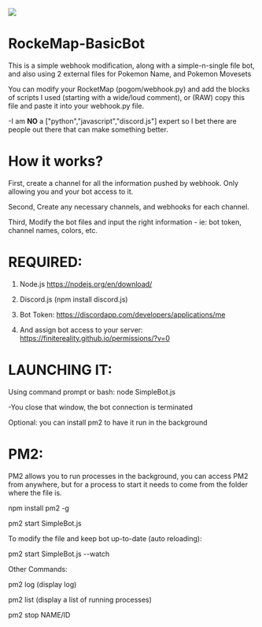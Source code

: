 <img src="http://doctypestudios.com/PMAP/SimpleBot.jpg" />

# RockeMap-BasicBot
This is a simple webhook modification, along with a simple-n-single file bot, and 
also using 2 external files for Pokemon Name, and Pokemon Movesets

You can modify your RocketMap (pogom/webhook.py) and add the blocks of scripts I used (starting with a wide/loud comment), 
or (RAW) copy this file and paste it into your webhook.py file.

-I am **NO** a ["python","javascript","discord.js"] expert so I bet there are people out there that can make something better.

# How it works?
First, create a channel for all the information pushed by webhook. Only allowing you and your bot access to it.

Second, Create any necessary channels, and webhooks for each channel.

Third, Modify the bot files and input the right information - ie: bot token, channel names, colors, etc.

# REQUIRED:
1) Node.js https://nodejs.org/en/download/  

2) Discord.js (npm install discord.js) 

3) Bot Token: https://discordapp.com/developers/applications/me  

4) And assign bot access to your server: https://finitereality.github.io/permissions/?v=0

# LAUNCHING IT:
Using command prompt or bash: node SimpleBot.js

-You close that window, the bot connection is terminated

Optional: you can install pm2 to have it run in the background

# PM2:
PM2 allows you to run processes in the background, you can access PM2 from anywhere, but for a process to start it needs to come from the folder where the file is.

npm install pm2 -g

pm2 start SimpleBot.js

To modify the file and keep bot up-to-date (auto reloading):

pm2 start SimpleBot.js --watch

Other Commands:

pm2 log (display log)

pm2 list (display a list of running processes)

pm2 stop NAME/ID
